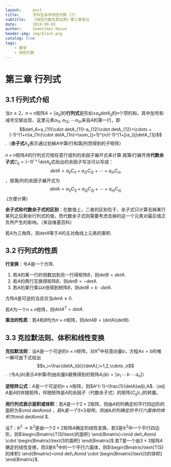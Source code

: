 ```yaml
---
layout:     post
title:      文科生自学线性代数（三）
subtitle:   《线性代数及其应用》第三章笔记
date:       2018-09-03
author:     Sometimes Naive
header-img: img/black.png
catalog: true
tags:
    - 数学
    - 线性代数
---
```


<head>
    <script src="https://cdn.mathjax.org/mathjax/latest/MathJax.js?config=TeX-AMS-MML_HTMLorMML" type="text/javascript"></script>
    <script type="text/x-mathjax-config">
        MathJax.Hub.Config({
            tex2jax: {
            skipTags: ['script', 'noscript', 'style', 'textarea', 'pre'],
            inlineMath: [['$','$']]
            }
        });
    </script>
</head>

# 第三章 行列式

## 3.1 行列式介绍

当$n\geqslant 2$，$n×n$矩阵$A=[a_{ij}]$的**行列式**是形如$\pm a_{ij}detA_{ij}$的$n$个项的和，其中加号和减号交替出现，这里元素$a_{11},a_{12},\cdots a_{1n}$来自$A$的第一行，即$$det\,A=a_{11}\cdot detA_{11}-a_{12}\cdot detA_{12}+\cdots +(-1)^{1+n}a_{1n}\cdot detA_{1n}=\sum_{j=1}^{n}(-1)^{1+j}a_{ij}detA_{1j}$$.（**余子式**$A_{ij}$表示通过划掉$A$中第$i$行和第$j$列而得到的子矩阵）

$n×n$矩阵$A$的行列式可按任意行或列的余因子展开式来计算.按第$i$行展开用**代数余子式**$C_{ij}=(-1)^{i+j}detA_{ij}$式给出的余因子写法可以写成：$$detA=a_{ij}C_{i1}+a_{i2}C_{i2}+\cdots +a_{in}C_{in}$$，按第$j$列的余因子展开式为$$detA=a_{1j}C_{1j}+a_{2j}C_{2j}+\cdots +a_{nj}C_{nj}$$.(方便计算)

**余子式和代数余子式的区别**：在数值上，二者的区别在于，余子式只计算去掉某行某列之后剩余行列式的值，而代数余子式则需要考虑去掉的这一个元素对最后值正负所产生的影响。（来自维基百科）

若$A$为三角阵，则$detA$等于$A$的主对角线上元素的乘积.



## 3.2 行列式的性质

**行变换**：令$A$是一个方阵.

1. 若$A$的某一行的倍数加到另一行得矩阵$B$，则$detB=detA$.
2. 若$A$的两行互换得矩阵$B$，则$detB=-detA$.
3. 若$A$的某行乘以$k$倍得到矩阵$B$，则$detB=k\cdot detA$.

方阵$A$是可逆的当且仅当$detA\neq 0$.

若$A$为一个$n×n$矩阵，则$detA^{T}=detA$.

**乘法的性质**：若$A$和$B$均为$n×n$矩阵，则$detAB=(detA)(detB)$.



## 3.3 克拉默法则、体积和线性变换

**克拉默法则**：设$A$是一个可逆的$n×n$矩阵，对$\mathbb{R}^{n}$中任意向量$b$，方程$Ax=b$的唯一解可由下式给出$$x_i=\frac{detA_i(b)}{detA},i=1,2,\cdots ,n$$.（令$A_i(b)$表示$A$中第$i$列由向量$b$替换得到的矩阵$A_i(b)=[a_1\,\cdots \,b\,\cdots \, a_n]​$）

**逆矩阵公式**：$A$是一个可逆的$n×n$矩阵，则$A^{-1}=\frac{1}{detA}adj\,A$.（$adj\,A$是$A$的伴随矩阵，伴随矩阵是$A$的余因子（代数余子式）的矩阵$(C_{ij})i,j$的转置。

**用行列式表示面积或体积**：若$A$是一个$2×2$矩阵，则由$A$的列确定的平行四边形的面积为$\mid detA\mid $，若$A$是一个$3×3$矩阵，则由$A$的列确定的平行六面体的体积为$\mid detA\mid $.

设$T:\mathbb{R}^{2}\rightarrow \mathbb{R}^{2}$是由一个$2×2$矩阵$A$确定的线性变换，若$S$是$\mathbb{R}^{2}$中一个平行四边形，则$\begin{Bmatrix}T(S)\text{的面积} \end{Bmatrix}=\mid det\,A\mid \cdot \begin{Bmatrix}\text{S的面积} \end{Bmatrix}$.若$T$是一个由$3×3$矩阵$A$确定的线性变换，而$S$是$\mathbb{R}^{3}$中的一个平行六面体，则$\begin{Bmatrix}\text{T(S)的体积} \end{Bmatrix}=\mid det\,A\mid \cdot \begin{Bmatrix}\text{S的体积} \end{Bmatrix}$.
